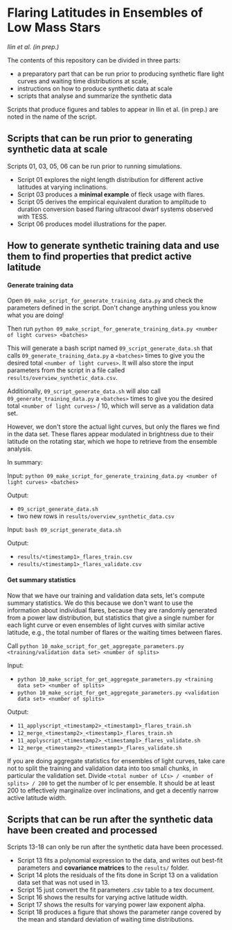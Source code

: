 # Flaring Latitudes in Ensembles of Low Mass Stars

*Ilin et al. (in prep.)*

The contents of this repository can be divided in three parts:

- a preparatory part that can be run prior to producing synthetic flare light curves and waiting time distributions at scale,
- instructions on how to produce synthetic data at scale
- scripts that analyse and summarize the synthetic data

Scripts that produce figures and tables to appear in Ilin et al. (in prep.) are noted in the name of the script.

## Scripts that can be run prior to generating synthetic data at scale

Scripts 01, 03, 05, 06 can be run prior to running simulations.

- Script 01 explores the night length distribution for different active latitudes at varying inclinations.
- Script 03 produces a **minimal example** of fleck usage with flares.
- Script 05 derives the empirical equivalent duration to amplitude to duration conversion based flaring ultracool dwarf systems observed with TESS.
- Script 06 produces model illustrations for the paper.

## How to generate synthetic training data and use them to find properties that predict active latitude

#### Generate training data

Open `09_make_script_for_generate_training_data.py` and check the parameters defined in the script. Don't change anything unless you know what you are doing!

Then run `python 09_make_script_for_generate_training_data.py <number of light curves> <batches>`

This will generate a bash script named `09_script_generate_data.sh` that calls `09_generate_training_data.py` a `<batches>` times to give you the desired total `<number of light curves>`. It will also store the input parameters from the script in a file called `results/overview_synthetic_data.csv`.

Additionally, `09_script_generate_data.sh` will also call `09_generate_training_data.py` a `<batches>` times to give you the desired total `<number of light curves>` / 10, which will serve as a validation data set.

However, we don't store the actual light curves, but only the flares we find in the data set. These flares appear modulated in brightness due to their latitude on the rotating star, which we hope to retrieve from the ensemble analysis.

In summary:

Input: `python 09_make_script_for_generate_training_data.py <number of light curves> <batches>`

Output:

- `09_script_generate_data.sh`
- two new rows in `results/overview_synthetic_data.csv`

Input: `bash 09_script_generate_data.sh`

Output:

- `results/<timestamp1>_flares_train.csv`
- `results/<timestamp1>_flares_validate.csv`

#### Get summary statistics

Now that we have our training and validation data sets, let's compute summary statistics. We do this because we don't want to use the information about individual flares, because they are randomly generated from a power law distribution, but statistics that give a single number for each light curve or even ensembles of light curves with similar active latitude, e.g., the total number of flares or the waiting times between flares.

Call `python 10_make_script_for_get_aggregate_parameters.py <training/validation data set> <number of splits>`


Input:

- `python 10_make_script_for_get_aggregate_parameters.py <training data set> <number of splits>`
- `python 10_make_script_for_get_aggregate_parameters.py <validation data set> <number of splits>`

Output:

- `11_applyscript_<timestamp2>_<timestamp1>_flares_train.sh`
- `12_merge_<timestamp2>_<timestamp1>_flares_train.sh`
- `11_applyscript_<timestamp2>_<timestamp1>_flares_validate.sh`
- `12_merge_<timestamp2>_<timestamp1>_flares_validate.sh`

If you are doing aggregate statistics for ensembles of light curves, take care not to split the training and validation data into too small chunks, in particular the validation set.  Divide `<total number of LCs> / <number of splits> / 200` to get the number of lc per ensemble. It should be at least 200 to effectively marginalize over inclinations, and get a decently narrow active latitude width.


## Scripts that can be run after the synthetic data have been created and processed


Scripts 13-18 can only be run after the synthetic data have been processed.

- Script 13 fits a polynomial expression to the data, and writes out best-fit parameters and **covariance matrices** to the ``results/`` folder.
- Script 14 plots the residuals of the fits done in Script 13 on a validation data set that was not used in 13.
- Script 15 just convert the fit parameters .csv table to a tex document.
- Script 16 shows the results for varying active latitude width.
- Script 17 shows the results for varying power law exponent alpha.
- Script 18 produces a figure that shows the parameter range covered by the mean and standard deviation of waiting time distributions.
